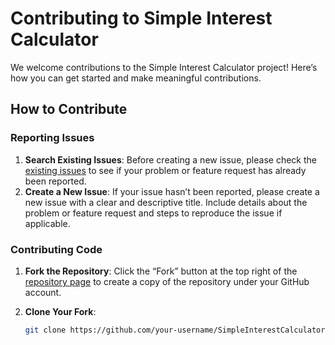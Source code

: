 # Contributing to Simple Interest Calculator

We welcome contributions to the Simple Interest Calculator project! Here’s how you can get started and make meaningful contributions.

## How to Contribute

### Reporting Issues

1. **Search Existing Issues**: Before creating a new issue, please check the [existing issues](https://github.com/ashishkyadav1307/SimpleInterestCalculator/issues) to see if your problem or feature request has already been reported.
2. **Create a New Issue**: If your issue hasn’t been reported, please create a new issue with a clear and descriptive title. Include details about the problem or feature request and steps to reproduce the issue if applicable.

### Contributing Code

1. **Fork the Repository**: Click the “Fork” button at the top right of the [repository page](https://github.com/ashishkyadav1307/SimpleInterestCalculator) to create a copy of the repository under your GitHub account.
   
2. **Clone Your Fork**:
   ```bash
   git clone https://github.com/your-username/SimpleInterestCalculator.git
